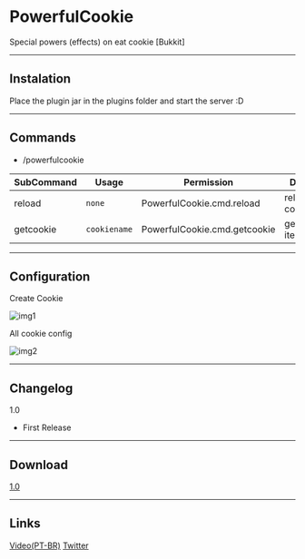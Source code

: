 **PowerfulCookie**
=============
Special powers (effects) on eat cookie [Bukkit]

----------

Instalation
---------
Place the plugin jar in the plugins folder and start the server :D

----------

Commands
----
- /powerfulcookie

| SubCommand | Usage        | Permission                   | Description |
| ---------- | ------------ | ---------------------------- | ----------- |
| reload     | `none`       | PowerfulCookie.cmd.reload    | reload configurations |
| getcookie  | `cookiename` | PowerfulCookie.cmd.getcookie | get cookie item |

----------

Configuration
-----
Create Cookie

![img1](http://image.prntscr.com/image/0a17e54f75964c23a80315f182f94b7c.png)

All cookie config

![img2](http://image.prntscr.com/image/c4666a2120c14c2694e85797fe74c146.png)

----------

Changelog
-----
1.0

 - First Release

----------

Download
-----
[1.0](http://adf.ly/1mHROD)

----------

Links
----
[Video(PT-BR)](https://youtu.be/f-StxVQpM6g)
[Twitter](https://twitter.com/DevMasterSouza)
